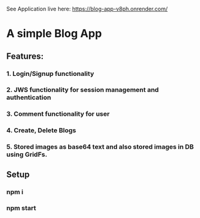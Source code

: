 See Application live here: https://blog-app-v8ph.onrender.com/

# A simple Blog App
## Features:
### 1. Login/Signup functionality
### 2. JWS functionality for session management and authentication
### 3. Comment functionality for user
### 4. Create, Delete Blogs
### 5. Stored images as base64 text and also stored images in DB using GridFs.

## Setup
### npm i
### npm start
